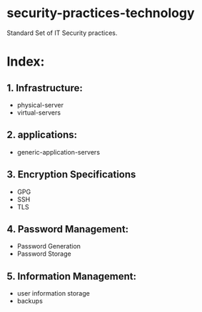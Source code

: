 # security-practices-technology
Standard Set of IT Security practices.


# Index: 
## 1. Infrastructure: 
   - physical-server
   - virtual-servers

## 2. applications:
   - generic-application-servers

## 3. Encryption Specifications 
  - GPG
  - SSH
  - TLS
  
## 4. Password Management:
  - Password Generation
  - Password Storage

## 5. Information Management:
  - user information storage
  - backups
